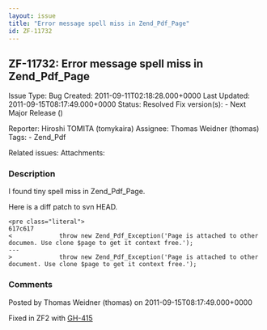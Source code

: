 ```yaml
---
layout: issue
title: "Error message spell miss in Zend_Pdf_Page"
id: ZF-11732
---
```


ZF-11732: Error message spell miss in Zend\_Pdf\_Page
-----------------------------------------------------

 Issue Type: Bug Created: 2011-09-11T02:18:28.000+0000 Last Updated: 2011-09-15T08:17:49.000+0000 Status: Resolved Fix version(s): - Next Major Release ()
 
 Reporter:  Hiroshi TOMITA (tomykaira)  Assignee:  Thomas Weidner (thomas)  Tags: - Zend\_Pdf
 
 Related issues: 
 Attachments: 
### Description

I found tiny spell miss in Zend\_Pdf\_Page.

Here is a diff patch to svn HEAD.

 
    <pre class="literal">
    617c617
    <             throw new Zend_Pdf_Exception('Page is attached to other documen. Use clone $page to get it context free.');
    ---
    >             throw new Zend_Pdf_Exception('Page is attached to other document. Use clone $page to get it context free.');


 

 

### Comments

Posted by Thomas Weidner (thomas) on 2011-09-15T08:17:49.000+0000

Fixed in ZF2 with [GH-415](https://github.com/zendframework/zf2/pull/415)

 

 